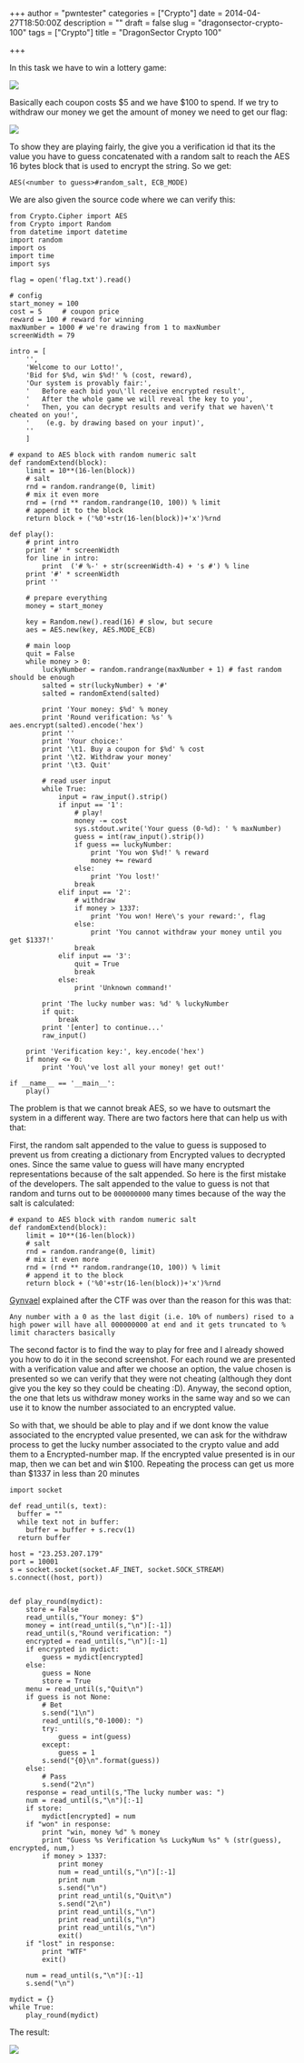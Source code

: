+++
author = "pwntester"
categories = ["Crypto"]
date = 2014-04-27T18:50:00Z
description = ""
draft = false
slug = "dragonsector-crypto-100"
tags = ["Crypto"]
title = "DragonSector Crypto 100"

+++


In this task we have to win a lottery game:

![](/images/octopress/dsctf-crypto24.png)

Basically each coupon costs $5 and we have $100 to spend. If we try to withdraw our money we get the amount of money we need to get our flag:

![](/images/octopress/dsctf-crypto25.png)

To show they are playing fairly, the give you a verification id that its the value you have to guess concatenated with a random salt to reach the AES 16 bytes block that is used to encrypt the string. So we get:

`AES(<number to guess>#random_salt, ECB_MODE)`

We are also given the source code where we can verify this:

```lang-python line-numbers
from Crypto.Cipher import AES
from Crypto import Random
from datetime import datetime
import random
import os
import time
import sys

flag = open('flag.txt').read()

# config
start_money = 100
cost = 5     # coupon price
reward = 100 # reward for winning
maxNumber = 1000 # we're drawing from 1 to maxNumber
screenWidth = 79

intro = [
    '',
    'Welcome to our Lotto!',
    'Bid for $%d, win $%d!' % (cost, reward),
    'Our system is provably fair:',
    '   Before each bid you\'ll receive encrypted result',
    '   After the whole game we will reveal the key to you',
    '   Then, you can decrypt results and verify that we haven\'t cheated on you!',
    '    (e.g. by drawing based on your input)',
    ''
    ]

# expand to AES block with random numeric salt
def randomExtend(block):
    limit = 10**(16-len(block))
    # salt
    rnd = random.randrange(0, limit)
    # mix it even more
    rnd = (rnd ** random.randrange(10, 100)) % limit
    # append it to the block
    return block + ('%0'+str(16-len(block))+'x')%rnd

def play():
    # print intro
    print '#' * screenWidth
    for line in intro:
        print  ('# %-' + str(screenWidth-4) + 's #') % line
    print '#' * screenWidth
    print ''

    # prepare everything
    money = start_money

    key = Random.new().read(16) # slow, but secure
    aes = AES.new(key, AES.MODE_ECB)

    # main loop
    quit = False
    while money > 0:
        luckyNumber = random.randrange(maxNumber + 1) # fast random should be enough
        salted = str(luckyNumber) + '#'
        salted = randomExtend(salted)

        print 'Your money: $%d' % money
        print 'Round verification: %s' % aes.encrypt(salted).encode('hex')
        print ''
        print 'Your choice:'
        print '\t1. Buy a coupon for $%d' % cost
        print '\t2. Withdraw your money'
        print '\t3. Quit'

        # read user input
        while True:
            input = raw_input().strip()
            if input == '1':
                # play!
                money -= cost
                sys.stdout.write('Your guess (0-%d): ' % maxNumber)
                guess = int(raw_input().strip())
                if guess == luckyNumber:
                    print 'You won $%d!' % reward
                    money += reward
                else:
                    print 'You lost!'
                break
            elif input == '2':
                # withdraw
                if money > 1337:
                    print 'You won! Here\'s your reward:', flag
                else:
                    print 'You cannot withdraw your money until you get $1337!'
                break
            elif input == '3':
                quit = True
                break
            else:
                print 'Unknown command!'

        print 'The lucky number was: %d' % luckyNumber
        if quit:
            break
        print '[enter] to continue...'
        raw_input()

    print 'Verification key:', key.encode('hex')
    if money <= 0:
        print 'You\'ve lost all your money! get out!'

if __name__ == '__main__':
    play()
```

The problem is that we cannot break AES, so we have to outsmart the system in a different way. There are two factors here that can help us with that:

First, the random salt appended to the value to guess is supposed to prevent us from creating a dictionary from Encrypted values to decrypted ones. Since the same value to guess will have many encrypted representations because of the salt appended. So here is the first mistake of the developers. The salt appended to the value to guess is not that random and turns out to be `000000000` many times because of the way the salt is calculated:

```lang-python line-numbers 
# expand to AES block with random numeric salt
def randomExtend(block):
    limit = 10**(16-len(block))
    # salt
    rnd = random.randrange(0, limit)
    # mix it even more
    rnd = (rnd ** random.randrange(10, 100)) % limit
    # append it to the block
    return block + ('%0'+str(16-len(block))+'x')%rnd
```

[Gynvael](https://twitter.com/gynvael) explained after the CTF was over than the reason for this was that:

`Any number with a 0 as the last digit (i.e. 10% of numbers) rised to a high power will have all 000000000 at end and it gets truncated to % limit characters basically`

The second factor is to find the way to play for free and I already showed you how to do it in the second screenshot. For each round we are presented with a verification value and after we choose an option, the value chosen is presented so we can verify that they were not cheating (although they dont give you the key so they could be cheating :D). Anyway, the second option, the one that lets us withdraw money works in the same way and so we can use it to know the number associated to an encrypted value.

So with that, we should be able to play and if we dont know the value associated to the encrypted value presented, we can ask for the withdraw process to get the lucky number associated to the crypto value and add them to a Encrypted-number map. If the encrypted value presented is in our map, then we can bet and win $100. Repeating the process can get us more than $1337 in less than 20 minutes

```lang-python line-numbers 
import socket

def read_until(s, text):
  buffer = ""
  while text not in buffer:
    buffer = buffer + s.recv(1)
  return buffer

host = "23.253.207.179"
port = 10001
s = socket.socket(socket.AF_INET, socket.SOCK_STREAM)
s.connect((host, port))


def play_round(mydict):
    store = False
    read_until(s,"Your money: $")
    money = int(read_until(s,"\n")[:-1])
    read_until(s,"Round verification: ")
    encrypted = read_until(s,"\n")[:-1]
    if encrypted in mydict:
        guess = mydict[encrypted]
    else:
        guess = None
        store = True
    menu = read_until(s,"Quit\n")
    if guess is not None:
        # Bet
        s.send("1\n")
        read_until(s,"0-1000): ")
        try:
            guess = int(guess)
        except:
            guess = 1
        s.send("{0}\n".format(guess))
    else:
        # Pass
        s.send("2\n")
    response = read_until(s,"The lucky number was: ")
    num = read_until(s,"\n")[:-1]
    if store:
        mydict[encrypted] = num
    if "won" in response:
        print "win, money %d" % money
        print "Guess %s Verification %s LuckyNum %s" % (str(guess), encrypted, num,)
        if money > 1337:
            print money
            num = read_until(s,"\n")[:-1]
            print num
            s.send("\n")
            print read_until(s,"Quit\n")
            s.send("2\n")
            print read_until(s,"\n")
            print read_until(s,"\n")
            print read_until(s,"\n")
            exit()
    if "lost" in response:
        print "WTF"
        exit()

    num = read_until(s,"\n")[:-1]
    s.send("\n")

mydict = {}
while True:
    play_round(mydict)
```

The result:

![](/images/octopress/dsctf-crypto26.png)
